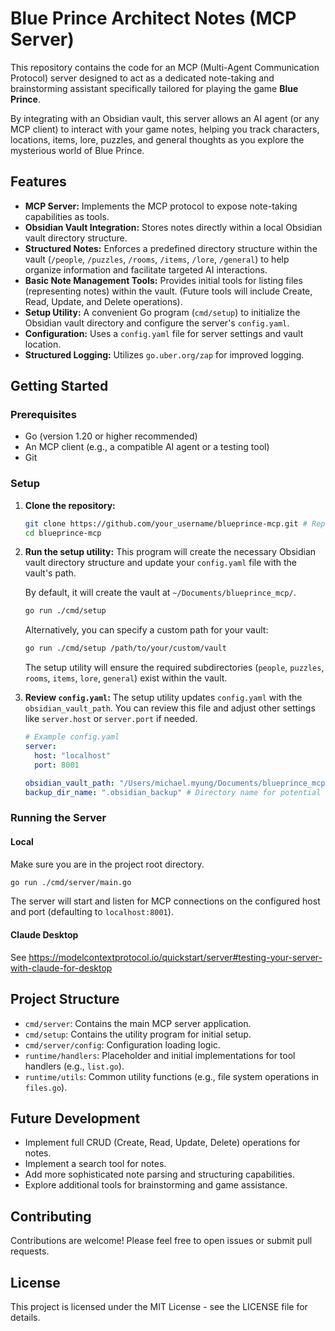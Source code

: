 # Blue Prince Architect Notes (MCP Server)

This repository contains the code for an MCP (Multi-Agent Communication Protocol) server designed to act as a dedicated note-taking and brainstorming assistant specifically tailored for playing the game **Blue Prince**.

By integrating with an Obsidian vault, this server allows an AI agent (or any MCP client) to interact with your game notes, helping you track characters, locations, items, lore, puzzles, and general thoughts as you explore the mysterious world of Blue Prince.

## Features

- **MCP Server:** Implements the MCP protocol to expose note-taking capabilities as tools.
- **Obsidian Vault Integration:** Stores notes directly within a local Obsidian vault directory structure.
- **Structured Notes:** Enforces a predefined directory structure within the vault (`/people`, `/puzzles`, `/rooms`, `/items`, `/lore`, `/general`) to help organize information and facilitate targeted AI interactions.
- **Basic Note Management Tools:** Provides initial tools for listing files (representing notes) within the vault. (Future tools will include Create, Read, Update, and Delete operations).
- **Setup Utility:** A convenient Go program (`cmd/setup`) to initialize the Obsidian vault directory and configure the server's `config.yaml`.
- **Configuration:** Uses a `config.yaml` file for server settings and vault location.
- **Structured Logging:** Utilizes `go.uber.org/zap` for improved logging.

## Getting Started

### Prerequisites

- Go (version 1.20 or higher recommended)
- An MCP client (e.g., a compatible AI agent or a testing tool)
- Git

### Setup

1.  **Clone the repository:**
    ```bash
    git clone https://github.com/your_username/blueprince-mcp.git # Replace with your repo URL
    cd blueprince-mcp
    ```

2.  **Run the setup utility:**
    This program will create the necessary Obsidian vault directory structure and update your `config.yaml` file with the vault's path.

    By default, it will create the vault at `~/Documents/blueprince_mcp/`.

    ```bash
    go run ./cmd/setup
    ```

    Alternatively, you can specify a custom path for your vault:

    ```bash
    go run ./cmd/setup /path/to/your/custom/vault
    ```

    The setup utility will ensure the required subdirectories (`people`, `puzzles`, `rooms`, `items`, `lore`, `general`) exist within the vault.

3.  **Review `config.yaml`:**
    The setup utility updates `config.yaml` with the `obsidian_vault_path`. You can review this file and adjust other settings like `server.host` or `server.port` if needed.

    ```yaml
    # Example config.yaml
    server:
      host: "localhost"
      port: 8001

    obsidian_vault_path: "/Users/michael.myung/Documents/blueprince_mcp" # This will be set by the setup script
    backup_dir_name: ".obsidian_backup" # Directory name for potential future backups within the vault
    ```

### Running the Server

#### Local
Make sure you are in the project root directory.

```bash
go run ./cmd/server/main.go
```

The server will start and listen for MCP connections on the configured host and port (defaulting to `localhost:8001`).

#### Claude Desktop
See https://modelcontextprotocol.io/quickstart/server#testing-your-server-with-claude-for-desktop

## Project Structure

- `cmd/server`: Contains the main MCP server application.
- `cmd/setup`: Contains the utility program for initial setup.
- `cmd/server/config`: Configuration loading logic.
- `runtime/handlers`: Placeholder and initial implementations for tool handlers (e.g., `list.go`).
- `runtime/utils`: Common utility functions (e.g., file system operations in `files.go`).

## Future Development

- Implement full CRUD (Create, Read, Update, Delete) operations for notes.
- Implement a search tool for notes.
- Add more sophisticated note parsing and structuring capabilities.
- Explore additional tools for brainstorming and game assistance.

## Contributing

Contributions are welcome! Please feel free to open issues or submit pull requests.

## License

This project is licensed under the MIT License - see the LICENSE file for details.